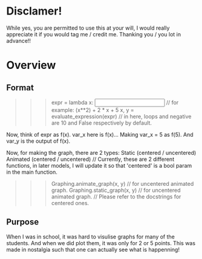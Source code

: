 # Disclamer!
While yes, you are permitted to use this at your will, I would really appreciate it if you would tag me / credit me.
Thanking you / you lot in advance!!

# Overview

## Format

>>> expr = lambda x: <input expression here> // for example: (x**2) + 2 * x + 5
>>> x, y = evaluate_expression(expr) // in here, loops and negative are 10 and False respectively by default.

Now, think of expr as f(x). var_x here is f(x)...
Making var_x = 5 as f(5).
And var_y is the output of f(x).

Now, for making the graph, there are 2 types:
Static (centered / uncentered)
Animated (centered / uncentered)
// Currently, these are 2 different functions, in later models, I will update it so that 'centered' is a bool param in the main function.

>>> Graphing.animate_graph(x, y) // for uncentered animated graph.
>>> Graphing.static_graph(x, y) // for uncentered animated graph.
// Please refer to the docstrings for centered ones.

## Purpose

When I was in school, it was hard to visulise graphs for many of the students. And when we did plot them, it was only for 2 or 5 points.
This was made in nostalgia such that one can actually see what is happenning!
